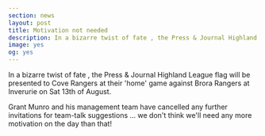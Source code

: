 ```yaml
---
section: news
layout: post
title: Motivation not needed
description: In a bizarre twist of fate , the Press & Journal Highland League flag will be presented to Cove Rangers at their 'home' game against Brora Rangers at Inverurie on Sat 13th of August. 
image: yes
og: yes
---
```

In a bizarre twist of fate , the Press & Journal Highland League flag will be presented to Cove Rangers at their 'home' game against Brora Rangers at Inverurie on Sat 13th of August.

Grant Munro and his management team have cancelled any further invitations for team-talk suggestions ... we don't think we'll need any more motivation on the day than that!